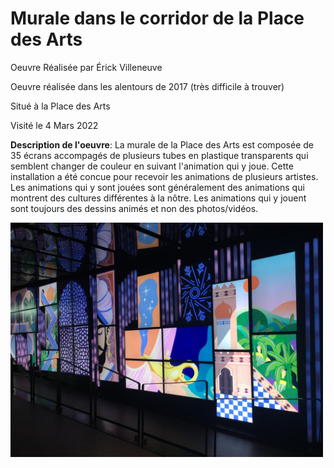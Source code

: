 # Murale dans le corridor de la Place des Arts

Oeuvre Réalisée par Érick Villeneuve

Oeuvre réalisée dans les alentours de 2017 (très difficile à trouver)

Situé à la Place des Arts

Visité le 4 Mars 2022

**Description de l'oeuvre**: La murale de la Place des Arts est composée de 35 écrans accompagés de plusieurs tubes en plastique transparents qui semblent changer de couleur en suivant l'animation qui y joue. Cette installation a été concue pour recevoir les animations de plusieurs artistes. Les animations qui y sont jouées sont généralement des animations qui montrent des cultures différentes à la nôtre. Les animations qui y jouent sont toujours des dessins animés et non des photos/vidéos.  

<img src="media/Expo6.jpg" style="width: 500px;"></img>
